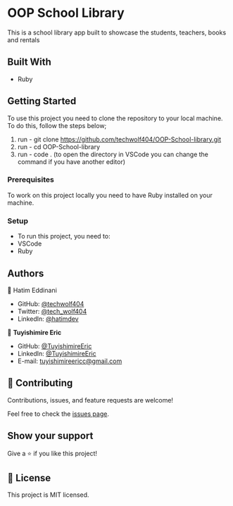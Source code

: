 # OOP School Library

This is a school library app built to showcase the students, teachers, books and rentals

## Built With

- Ruby

## Getting Started

To use this project you need to clone the repository to your local machine. To do this, follow the steps below;
1. run - git clone https://github.com/techwolf404/OOP-School-library.git
2. run - cd OOP-School-library
3. run - code . (to open the directory in VSCode you can change the command if you have another editor)

### Prerequisites

To work on this project locally you need to have Ruby installed on your machine.

### Setup
- To run this project, you need to:
- VSCode
- Ruby

## Authors

👤 Hatim Eddinani

- GitHub: [@techwolf404](https://github.com/techwolf404)
- Twitter: [@tech_wolf404](https://twitter.com/tech_wolf404)
- LinkedIn: [@hatimdev](https://www.linkedin.com/in/hatimdev/)

👤 **Tuyishimire Eric**

- GitHub: [@TuyishimireEric](https://github.com/TuyishimireEric)
- LinkedIn: [@TuyishimireEric](https://www.linkedin.com/in/TuyishimireEric/)
- E-mail: <a href="mailto:tuyishimireericc@gmail.com">tuyishimireericc@gmail.com</a>

## 🤝 Contributing

Contributions, issues, and feature requests are welcome!

Feel free to check the [issues page](../../issues/).

## Show your support

Give a ⭐️ if you like this project!

## 📝 License

This project is MIT licensed.

